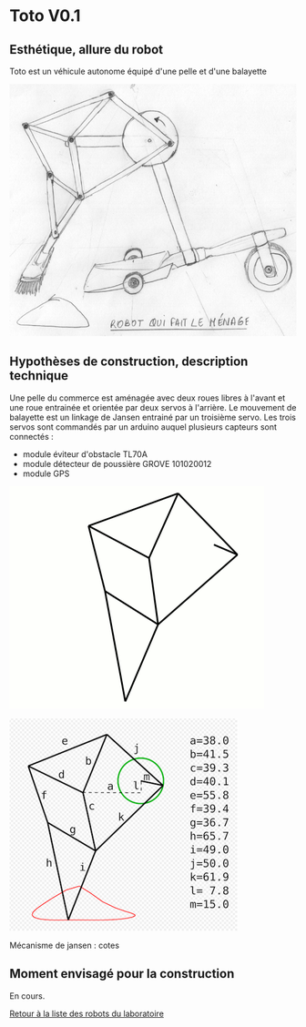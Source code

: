 
# Toto V0.1

## Esthétique, allure du robot

Toto est un véhicule autonome équipé d'une pelle et d'une balayette

![TOTO](/ressources/croquis/robot_menage_croquis.jpg)

## Hypothèses de construction, description technique

Une pelle du commerce est aménagée avec deux roues libres à l'avant et une roue entrainée et orientée par deux servos à l'arrière. Le mouvement de balayette est un linkage de Jansen entrainé par un troisième servo.
Les trois servos sont commandés par un arduino auquel plusieurs capteurs sont connectés :

- module éviteur d'obstacle TL70A
- module détecteur de poussière GROVE 101020012
- module GPS

![](/ressources/divers/Strandbeest-Walking-Animation.gif)


![](/ressources/divers/Jansen_linkage_cotes_400.png)


Mécanisme de jansen : cotes


## Moment envisagé pour la construction

En cours.

[Retour à la liste des robots du laboratoire](.)
